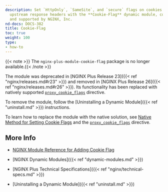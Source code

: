 ```yaml
---
description: Set `HttpOnly`, `SameSite`, and `secure` flags on cookies in `Set-Cookie`
  upstream response headers with the **Cookie-Flag** dynamic module, community-authored
  and supported by NGINX, Inc.
nd-docs: DOCS-382
title: Cookie-Flag
toc: true
weight: 100
type:
- how-to
---
```


{{< note >}} The `nginx-plus-module-cookie-flag` package is no longer available.{{< /note >}}

The module was deprecated in [NGINX Plus Release 23]({{< ref "nginx/releases.md#r23" >}}) and removed in [NGINX Plus Release 26]({{< ref "nginx/releases.md#r26" >}}). Its functionality has been replaced with natively supported [`proxy_cookie_flags`](https://nginx.org/en/docs/http/ngx_http_proxy_module.html#proxy_cookie_flags) directive.

To remove the module, follow the [Uninstalling a Dynamic Module]({{< ref "uninstall.md" >}}) instructions.

To learn how to replace the module with the native solution, see [Native Method for Setting Cookie Flags](https://www.nginx.com/blog/nginx-plus-r23-released#cookie-flags) and the [`proxy_cookie_flags`](https://nginx.org/en/docs/http/ngx_http_proxy_module.html#proxy_cookie_flags) directive.


## More Info

- [NGINX Module Reference for Adding Cookie Flag](https://github.com/AirisX/nginx_cookie_flag_module)

- [NGINX Dynamic Modules]({{< ref "dynamic-modules.md" >}})

- [NGINX Plus Technical Specifications]({{< ref "nginx/technical-specs.md" >}})

- [Uninstalling a Dynamic Module]({{< ref "uninstall.md" >}})
